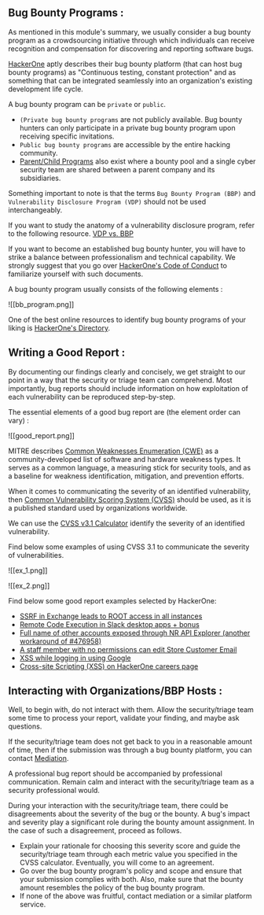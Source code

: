 ## Bug Bounty Programs :

As mentioned in this module's summary, we usually consider a bug bounty program as a crowdsourcing initiative through which individuals can receive recognition and compensation for discovering and reporting software bugs.

[HackerOne](https://www.hackerone.com) aptly describes their bug bounty platform (that can host bug bounty programs) as "Continuous testing, constant protection" and as something that can be integrated seamlessly into an organization's existing development life cycle.

A bug bounty program can be `private` or `public`.

- `(Private bug bounty programs` are not publicly available. Bug bounty hunters can only participate in a private bug bounty program upon receiving specific invitations.
- `Public bug bounty programs` are accessible by the entire hacking community.
- [Parent/Child Programs](https://docs.hackerone.com/en/articles/8368957-parent-child-programs) also exist where a bounty pool and a single cyber security team are shared between a parent company and its subsidiaries.

Something important to note is that the terms `Bug Bounty Program (BBP)` and `Vulnerability Disclosure Program (VDP)` should not be used interchangeably.

If you want to study the anatomy of a vulnerability disclosure program, refer to the following resource. [VDP vs. BBP](https://docs.hackerone.com/organizations/vdp-vs-bbp.html#gatsby-focus-wrapper)

If you want to become an established bug bounty hunter, you will have to strike a balance between professionalism and technical capability. We strongly suggest that you go over [HackerOne's Code of Conduct](https://www.hacker101.com/resources/articles/code_of_conduct) to familiarize yourself with such documents.

A bug bounty program usually consists of the following elements :

![[bb_program.png]]

One of the best online resources to identify bug bounty programs of your liking is [HackerOne's Directory](https://hackerone.com/directory/programs).

## Writing a Good Report : 

By documenting our findings clearly and concisely, we get straight to our point in a way that the security or triage team can comprehend. Most importantly, bug reports should include information on how exploitation of each vulnerability can be reproduced step-by-step.

The essential elements of a good bug report are (the element order can vary) :

![[good_report.png]]

MITRE describes [Common Weaknesses Enumeration (CWE)](https://cwe.mitre.org/) as a community-developed list of software and hardware weakness types. It serves as a common language, a measuring stick for security tools, and as a baseline for weakness identification, mitigation, and prevention efforts.

When it comes to communicating the severity of an identified vulnerability, then [Common Vulnerability Scoring System (CVSS)](https://www.first.org/cvss/) should be used, as it is a published standard used by organizations worldwide.

We can use the [CVSS v3.1 Calculator](https://www.first.org/cvss/calculator/3.1) identify the severity of an identified vulnerability.

Find below some examples of using CVSS 3.1 to communicate the severity of vulnerabilities.

![[ex_1.png]]

![[ex_2.png]]

Find below some good report examples selected by HackerOne:

- [SSRF in Exchange leads to ROOT access in all instances](https://hackerone.com/reports/341876)
- [Remote Code Execution in Slack desktop apps + bonus](https://hackerone.com/reports/783877)
- [Full name of other accounts exposed through NR API Explorer (another workaround of #476958)](https://hackerone.com/reports/520518)
- [A staff member with no permissions can edit Store Customer Email](https://hackerone.com/reports/980511)
- [XSS while logging in using Google](https://hackerone.com/reports/691611)
- [Cross-site Scripting (XSS) on HackerOne careers page](https://hackerone.com/reports/474656)

## Interacting with Organizations/BBP Hosts : 

Well, to begin with, do not interact with them. Allow the security/triage team some time to process your report, validate your finding, and maybe ask questions.

If the security/triage team does not get back to you in a reasonable amount of time, then if the submission was through a bug bounty platform, you can contact [Mediation](https://docs.hackerone.com/hackers/hacker-mediation.html).

A professional bug report should be accompanied by professional communication. Remain calm and interact with the security/triage team as a security professional would.

During your interaction with the security/triage team, there could be disagreements about the severity of the bug or the bounty. A bug's impact and severity play a significant role during the bounty amount assignment. In the case of such a disagreement, proceed as follows.

- Explain your rationale for choosing this severity score and guide the security/triage team through each metric value you specified in the CVSS calculator. Eventually, you will come to an agreement.
- Go over the bug bounty program's policy and scope and ensure that your submission complies with both. Also, make sure that the bounty amount resembles the policy of the bug bounty program.
- If none of the above was fruitful, contact mediation or a similar platform service.